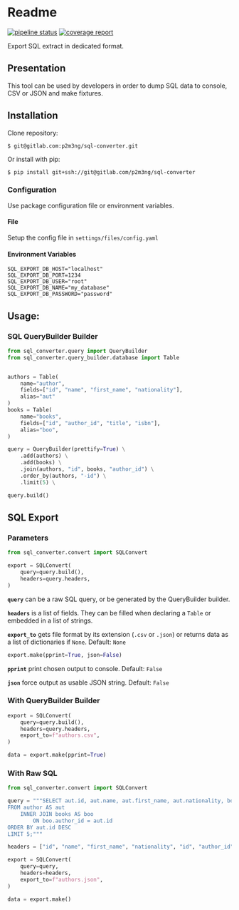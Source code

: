 # Readme

[![pipeline status](https://gitlab.com/p2m3ng/sql-converter/badges/master/pipeline.svg)](https://gitlab.com/p2m3ng/sql-converter/-/commits/master)
[![coverage report](https://gitlab.com/p2m3ng/sql-converter/badges/master/coverage.svg)](https://gitlab.com/p2m3ng/sql-converter/-/commits/master)

Export SQL extract in dedicated format.

## Presentation

This tool can be used by developers in order to dump SQL data to console, CSV or JSON and make fixtures.  

## Installation

Clone repository: 

    $ git@gitlab.com:p2m3ng/sql-converter.git

Or install with pip:

    $ pip install git+ssh://git@gitlab.com/p2m3ng/sql-converter

### Configuration

Use package configuration file or environment variables. 

#### File

Setup the config file in `settings/files/config.yaml`

#### Environment Variables

    SQL_EXPORT_DB_HOST="localhost"
    SQL_EXPORT_DB_PORT=1234
    SQL_EXPORT_DB_USER="root"
    SQL_EXPORT_DB_NAME="my_database"
    SQL_EXPORT_DB_PASSWORD="password"

## Usage:

### SQL QueryBuilder Builder

```python
from sql_converter.query import QueryBuilder
from sql_converter.query_builder.database import Table


authors = Table(
    name="author",
    fields=["id", "name", "first_name", "nationality"],
    alias="aut"
)
books = Table(
    name="books",
    fields=["id", "author_id", "title", "isbn"],
    alias="boo",
)

query = QueryBuilder(prettify=True) \
    .add(authors) \
    .add(books) \
    .join(authors, "id", books, "author_id") \
    .order_by(authors, "-id") \
    .limit(5) \

query.build()
```

## SQL Export

### Parameters

```python
from sql_converter.convert import SQLConvert

export = SQLConvert(
    query=query.build(),
    headers=query.headers,
)
```

**`query`** can be a raw SQL query, or be generated by the QueryBuilder builder. 

**`headers`** is a list of fields. They can be filled when declaring a `Table` or embedded in a list of strings. 

**`export_to`** gets file format by its extension (`.csv` or `.json`) or returns data as a list of dictionaries if 
`None`. Default: `None`

```python
export.make(pprint=True, json=False)
```

**`pprint`** print chosen output to console. Default: `False`

**`json`** force output as usable JSON string. Default: `False`

### With QueryBuilder Builder

```python
export = SQLConvert(
    query=query.build(),
    headers=query.headers,
    export_to=f"authors.csv",
)

data = export.make(pprint=True)
```

### With Raw SQL

```python
from sql_converter.convert import SQLConvert

query = """SELECT aut.id, aut.name, aut.first_name, aut.nationality, boo.id, boo.author_id, boo.title, boo.isbn 
FROM author AS aut 
    INNER JOIN books AS boo 
        ON boo.author_id = aut.id 
ORDER BY aut.id DESC 
LIMIT 5;"""

headers = ["id", "name", "first_name", "nationality", "id", "author_id", "title", "isbn"]

export = SQLConvert(
    query=query,
    headers=headers,
    export_to=f"authors.json",
)

data = export.make()
```
